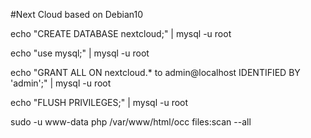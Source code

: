 #Next Cloud based on Debian10


echo "CREATE DATABASE nextcloud;"  | mysql -u root

echo "use mysql;"  | mysql -u root

echo "GRANT ALL ON nextcloud.* to admin@localhost IDENTIFIED BY 'admin';"  | mysql -u root

echo "FLUSH PRIVILEGES;"  | mysql -u root

sudo -u www-data php /var/www/html/occ files:scan --all

